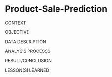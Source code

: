# Product-Sale-Prediction

CONTEXT



OBJECTIVE


DATA DESCRIPTION


ANALYSIS PROCESSS


RESULT/CONCLUSION


LESSON(S) LEARNED
